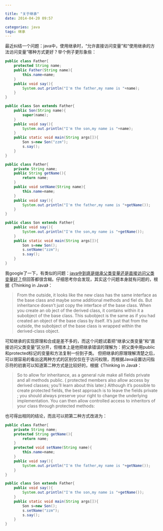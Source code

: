```yaml
---

title: "关于继承"
date: 2014-04-20 09:57

categories: java
tags: 继承
---
```

最近纠结一个问题：java中，使用继承时，“允许直接访问变量”和“使用继承的方法访问变量”哪种方式更好？举个例子更形象些：

``` java 第一种方式
public class Father{
    protected String name;
    public Father(String name){
		this.name=name;
	}
	public void say(){
		System.out.println("I'm the father,my name is "+name);
	}
}

public class Son extends Father{
	public Son(String name){
		super(name);
	}
    public void say(){
    	System.out.println("I'm the son,my name is "+name);
    }
    public static void main(String args[]){
		Son s=new Son("zzm");
		s.say();
	}
}
```
``` java 第二种方式
public class Father{
	private String name;
	public String getName(){
		return name;
	}
	public void setName(String name){
		this.name=name;
	}
	public void say(){
		System.out.println("I'm the father,my name is "+getName());
	}
}

public class Son extends Father{
	public void say(){
    	System.out.println("I'm the son,my name is "+getName());
    } 
	public static void main(String args[]){
		Son s=new Son();
		s.setName("zzm");
		s.say();
	}
}
```
我google了一下，有类似的问题：<a href="http://keke8614.iteye.com/blog/1782594">java中到底是继承父类变量还是直接访问父类变量好？</a>但回答都很含糊。仔细思考你会发现，其实这个问题本身就有问题的，根据《Thinking in Java》：

>From the outside, it looks like the new  class has the same interface as the base class and maybe some additional methods and fiel ds. But inheritance doesn’t just copy the interface of the base class. When you create an ob ject of the derived class, it contains within it a subobject of the base class. This subobject is the same as if you had created an object of the base class by itself. It’s just that from the outside, the subobject of the base class is wrapped within the derived-class object. 

可知继承的实现原理和合成是差不多的，而这个问题试着把“继承父类变量”和“直接访问父类变量”区分开，但根本上是他把继承错误的理解为：把父类中用public和protected标记的变量和方法复制一份到子类。
但把继承的原理理解清楚之后，可以很容易的看出这两种方式的区别仅仅在于访问权限，而根据Java设置访问指示符的初衷可以知道第二种方式是比较好的，根据《Thinking in Java》：

>So to allow for inheritance, as a  general rule make all fields private  and all methods public. ( protected members also allow access by derived classes; you’ll learn about this later.)
>Although it’s possible to create protected fields, the best approach is to leave the fields private ; you should always preserve your right to change the underlying implementation. You can then allow controlled access to inheritors of your class through protected methods:

也可得出相同的结论，而且可以把第二种方式改进为：
``` java 改进版
public class Father{
	private String name;
	protected String getName(){
		return name;
	}
	protected void setName(String name){
		this.name=name;
	}
	public void say(){
		System.out.println("I'm the father,my name is "+getName());
	}
}

public class Son extends Father{
	public void say(){
    	System.out.println("I'm the son,my name is "+getName());
    } 
	public static void main(String args[]){
		Son s=new Son();
		s.setName("zzm");
		s.say();
	}
}
```
